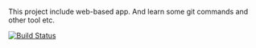 This project include web-based app. And learn some git commands and other tool etc.

[![Build Status](https://travis-ci.org/onurTe/myDemoApp.svg?branch=master)](https://travis-ci.org/onurTe/myDemoApp)